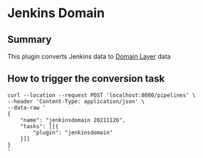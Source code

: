 # Jenkins Domain

## Summary

This plugin converts Jenkins data to [Domain Layer](../domainlayer/README.md) data


## How to trigger the conversion task
```
curl --location --request POST 'localhost:8080/pipelines' \
--header 'Content-Type: application/json' \
--data-raw '
{
    "name": "jenkinsdomain 20211126",
    "tasks": [[{
        "plugin": "jenkinsdomain"
    }]]
}
'
```
